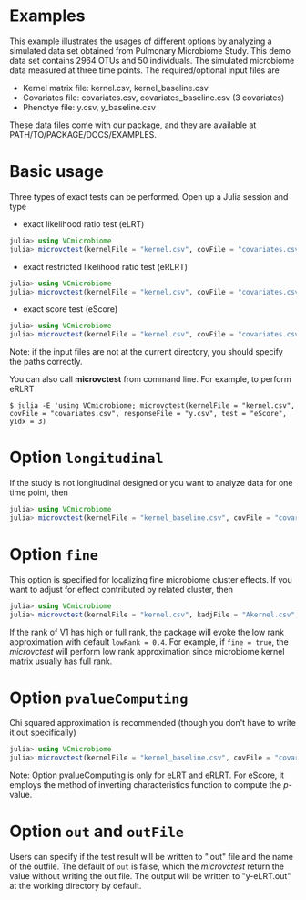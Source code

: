 # Examples

This example illustrates the usages of different options by analyzing a simulated data set obtained from Pulmonary Microbiome Study. This demo data set contains 2964 OTUs and 50 individuals. The simulated microbiome data measured at three time points. The required/optional input files are

* Kernel matrix file: kernel.csv, kernel_baseline.csv
* Covariates file: covariates.csv, covariates_baseline.csv (3 covariates)
* Phenotye file: y.csv, y_baseline.csv

These data files come with our package, and they are available at PATH/TO/PACKAGE/DOCS/EXAMPLES.

# Basic usage

Three types of exact tests can be performed. Open up a Julia session and type

* exact likelihood ratio test (eLRT)
```julia
julia> using VCmicrobiome
julia> microvctest(kernelFile = "kernel.csv", covFile = "covariates.csv", responseFile = "y.csv", test = "eLRT", out = true)
```

* exact restricted likelihood ratio test (eRLRT)
```julia
julia> using VCmicrobiome
julia> microvctest(kernelFile = "kernel.csv", covFile = "covariates.csv", responseFile = "y.csv", test = "eRLRT", yIdx = 3)
```
* exact score test (eScore)
```julia
julia> using VCmicrobiome
julia> microvctest(kernelFile = "kernel.csv", covFile = "covariates.csv", responseFile = "y.csv", test = "eScore", yIdx = 3)
```
Note: if the input files are not at the current directory, you should specify the paths correctly.

You can also call **microvctest** from command line. For example, to perform eRLRT

```command
$ julia -E 'using VCmicrobiome; microvctest(kernelFile = "kernel.csv", covFile = "covariates.csv", responseFile = "y.csv", test = "eScore", yIdx = 3)
```

# Option `longitudinal`
If the study is not longitudinal designed or you want to analyze data for one time point, then
```julia
julia> using VCmicrobiome
julia> microvctest(kernelFile = "kernel_baseline.csv", covFile = "covariates_baseline.csv", responseFile = "y_baseline.csv", longitudinal = false, test = "eRLRT", yIdx = 3)
```

# Option `fine`
This option is specified for localizing fine microbiome cluster effects. If you want to adjust for effect contributed by related cluster, then

```julia
julia> using VCmicrobiome
julia> microvctest(kernelFile = "kernel.csv", kadjFile = "Akernel.csv", fine = true ,covFile = "covariates.csv", responseFile = "y.csv", test = "eScore", yIdx = 3)
```

If the rank of V1 has high or full rank, the package will evoke the low rank approximation with default `lowRank = 0.4`. For example, if `fine = true`, the _microvctest_ will perform low rank approximation since microbiome kernel matrix usually has full rank. 

# Option `pvalueComputing`
Chi squared approximation is recommended (though you don't have to write it out specifically)
```julia
julia> using VCmicrobiome
julia> microvctest(kernelFile = "kernel_baseline.csv", covFile = "covariates_baseline.csv", responseFile = "y_baseline.csv", longitudinal = false, test = "eRLRT", pvalueComputing = "chi2")
```

Note: Option pvalueComputing is only for eLRT and eRLRT. For eScore, it employs the method of inverting characteristics function to compute the _p_-value.

# Option `out` and `outFile`

Users can specify if the test result will be written to ".out" file and the name of the outfile. The default of `out` is false, which the _microvctest_ return the value without writing the out file. The output will be written to "y-eLRT.out" at the working directory by default.

